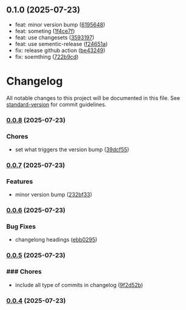 ## 0.1.0 (2025-07-23)

* feat: minor version bump ([6195648](https://github.com/kushagra-eshkon/mpoc-bun/commit/6195648))
* feat: someting ([1f4ce7f](https://github.com/kushagra-eshkon/mpoc-bun/commit/1f4ce7f))
* feat: use changesets ([3593197](https://github.com/kushagra-eshkon/mpoc-bun/commit/3593197))
* feat: use sementic-release ([f24651a](https://github.com/kushagra-eshkon/mpoc-bun/commit/f24651a))
* fix: release github action ([be43249](https://github.com/kushagra-eshkon/mpoc-bun/commit/be43249))
* fix: soemthing ([722b9cd](https://github.com/kushagra-eshkon/mpoc-bun/commit/722b9cd))

# Changelog

All notable changes to this project will be documented in this file. See [standard-version](https://github.com/conventional-changelog/standard-version) for commit guidelines.

### [0.0.8](https://github.com/kushagra-eshkon/mpoc-bun/compare/v0.0.7...v0.0.8) (2025-07-23)


### Chores

* set what triggers the version bump ([39dcf55](https://github.com/kushagra-eshkon/mpoc-bun/commit/39dcf55f500e724c329d823682fa3a56528cad7c))

### [0.0.7](https://github.com/kushagra-eshkon/mpoc-bun/compare/v0.0.6...v0.0.7) (2025-07-23)


### Features

* minor version bump ([232bf33](https://github.com/kushagra-eshkon/mpoc-bun/commit/232bf3348f78a9aab1c155423384ddc43b309265))

### [0.0.6](https://github.com/kushagra-eshkon/mpoc-bun/compare/v0.0.5...v0.0.6) (2025-07-23)


### Bug Fixes

* changelong headings ([ebb0295](https://github.com/kushagra-eshkon/mpoc-bun/commit/ebb0295d0de4e963f4bdd9e64ecc1af32a351740))

### [0.0.5](https://github.com/kushagra-eshkon/mpoc-bun/compare/v0.0.4...v0.0.5) (2025-07-23)


### ### Chores

* include all type of commits in changelog ([9f2d52b](https://github.com/kushagra-eshkon/mpoc-bun/commit/9f2d52bc0f1a948d32443a07346f2215fd707d92))

### [0.0.4](https://github.com/kushagra-eshkon/mpoc-bun/compare/v0.0.3...v0.0.4) (2025-07-23)
